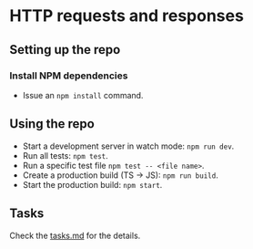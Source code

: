 # HTTP requests and responses

## Setting up the repo

### Install NPM dependencies

- Issue an `npm install` command.

## Using the repo

- Start a development server in watch mode: `npm run dev`.
- Run all tests: `npm test`.
- Run a specific test file `npm test -- <file name>`.
- Create a production build (TS -> JS): `npm run build`.
- Start the production build: `npm start`.

## Tasks

Check the [tasks.md](./tasks.md) for the details.
